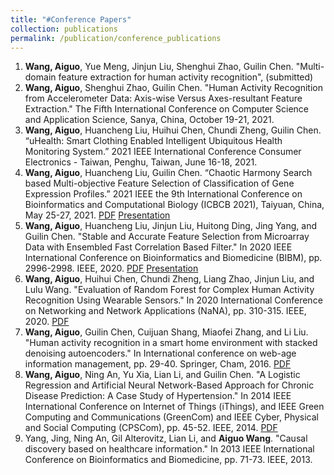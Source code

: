 ```yaml
---
title: "#Conference Papers"
collection: publications
permalink: /publication/conference_publications
---
```


1. <b>Wang, Aiguo</b>, Yue Meng, Jinjun Liu, Shenghui Zhao, Guilin Chen. "Multi-domain feature extraction for human activity recognition", (submitted)
2. <b>Wang, Aiguo</b>, Shenghui Zhao, Guilin Chen. "Human Activity Recognition from Accelerometer Data: Axis-wise Versus Axes-resultant Feature Extraction." The Fifth International Conference on Computer Science and Application Science, Sanya, China, October 19-21, 2021. 
3. <b>Wang, Aiguo</b>, Huancheng Liu, Huihui Chen, Chundi Zheng, Guilin Chen. “uHealth: Smart Clothing Enabled Intelligent Ubiquitous Health Monitoring System.” 2021 IEEE International Conference Consumer Electronics - Taiwan, Penghu, Taiwan, June 16-18, 2021.
4. <b>Wang, Aiguo</b>, Huancheng Liu, Guilin Chen. “Chaotic Harmony Search based Multi-objective Feature Selection of Classification of Gene Expression Profiles.” 2021 IEEE the 9th International Conference on Bioinformatics and Computational Biology (ICBCB 2021), Taiyuan, China, May 25-27, 2021. [PDF](http://ag-wang.github.io/files/chaotic_hs_fs_2021-icbcb.pdf) [Presentation](http://ag-wang.github.io/files/ICBCB-2021-presentation.pdf)
5. <b>Wang, Aiguo</b>, Huancheng Liu, Jinjun Liu, Huitong Ding, Jing Yang, and Guilin Chen. "Stable and Accurate Feature Selection from Microarray Data with Ensembled Fast Correlation Based Filter." In 2020 IEEE International Conference on Bioinformatics and Biomedicine (BIBM), pp. 2996-2998. IEEE, 2020. [PDF](http://ag-wang.github.io/files/stable_fs_2020-bibm.pdf) [Presentation](http://ag-wang.github.io/files/chaotic_hs_fs_2021-icbcb.pdf)
6. <b>Wang, Aiguo</b>, Huihui Chen, Chundi Zheng, Liang Zhao, Jinjun Liu, and Lulu Wang. "Evaluation of Random Forest for Complex Human Activity Recognition Using Wearable Sensors." In 2020 International Conference on Networking and Network Applications (NaNA), pp. 310-315. IEEE, 2020. [PDF](http://ag-wang.github.io/files/NaNA-2020-presentation.pdf)
7. <b>Wang, Aiguo</b>, Guilin Chen, Cuijuan Shang, Miaofei Zhang, and Li Liu. "Human activity recognition in a smart home environment with stacked denoising autoencoders." In International conference on web-age information management, pp. 29-40. Springer, Cham, 2016. [PDF](http://ag-wang.github.io/files/har_autoencoder_2016-waim.pdf)
8. <b>Wang, Aiguo</b>, Ning An, Yu Xia, Lian Li, and Guilin Chen. "A Logistic Regression and Artificial Neural Network-Based Approach for Chronic Disease Prediction: A Case Study of Hypertension." In 2014 IEEE International Conference on Internet of Things (iThings), and IEEE Green Computing and Communications (GreenCom) and IEEE Cyber, Physical and Social Computing (CPSCom), pp. 45-52. IEEE, 2014. [PDF](http://ag-wang.github.io/files/hypertension_prediction_2014-ithings.pdf)
9. Yang, Jing, Ning An, Gil Alterovitz, Lian Li, and <b>Aiguo Wang</b>. "Causal discovery based on healthcare information." In 2013 IEEE International Conference on Bioinformatics and Biomedicine, pp. 71-73. IEEE, 2013. 
